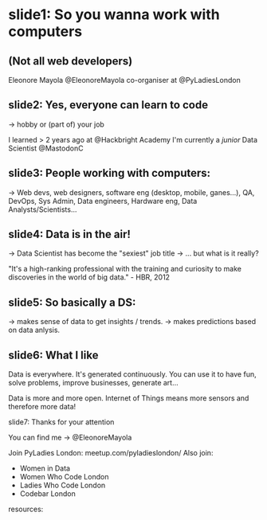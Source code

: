 slide1:
So you wanna work with computers
====

(Not all web developers)
----

Eleonore Mayola
@EleonoreMayola
co-organiser at @PyLadiesLondon

slide2:
Yes, everyone can learn to code
----
-> hobby or (part of) your job

I learned > 2 years ago at @Hackbright Academy
I'm currently a *junior* Data Scientist @MastodonC

slide3:
People working with computers:
---
-> Web devs, web designers, software eng (desktop, mobile, ganes...),
QA, DevOps, Sys Admin, Data engineers, Hardware eng, Data Analysts/Scientists...

slide4:
Data is in the air!
----
-> Data Scientist has become the "sexiest" job title
-> ... but what is it really?

"It's a high-ranking professional with the training and curiosity to make 
discoveries in the world of big data." - HBR, 2012

slide5:
So basically a DS:
---
-> makes sense of data to get insights / trends.
-> makes predictions based on data anlysis.

slide6:
What I like
-----
Data is everywhere. It's generated continuously.
You can use it to have fun, solve problems, improve businesses, generate art...

Data is more and more open.
Internet of Things means more sensors and therefore more data!

slide7:
Thanks for your attention

You can find me -> @EleonoreMayola

Join PyLadies London: meetup.com/pyladieslondon/
Also join:
* Women in Data
* Women Who Code London
* Ladies Who Code London
* Codebar London

resources:

